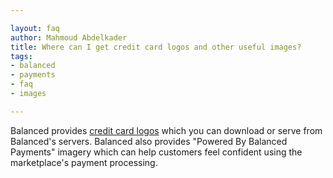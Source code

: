 ```yaml
---

layout: faq
author: Mahmoud Abdelkader
title: Where can I get credit card logos and other useful images?
tags:
- balanced
- payments
- faq
- images

---
```


Balanced provides [credit card logos](http://www.quora.com/Balanced/I-am-in-the-process-of-adding-Balanced-to-my-site-and-want-to-use-the-Balanced-logo-Is-that-allowed) which you can download or serve from Balanced's servers. Balanced also provides "Powered By Balanced Payments" imagery which can help customers feel confident using the marketplace's payment processing.
